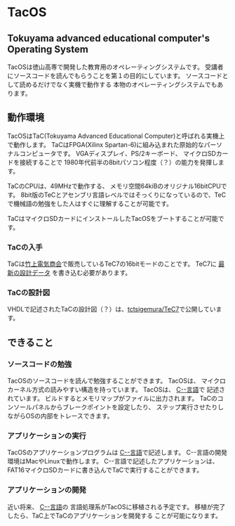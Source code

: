 # TacOS
Tokuyama advanced educational computer's Operating System
---

TacOSは徳山高専で開発した教育用のオペレーティングシステムです。
受講者にソースコードを読んでもらうことを第１の目的にしています。
ソースコードとして読めるだけでなく実機で動作する
本物のオペレーティングシステムでもあります。

## 動作環境
TacOSはTaC(Tokuyama Advanced Educational Computer)と呼ばれる実機上で動作します。
TaCはFPGA(Xilinx Spartan-6)に組み込まれた原始的なパーソナルコンピュータです。
VGAディスプレイ、PS/2キーボード、
マイクロSDカードを接続することで
1980年代前半の8bitパソコン程度（？）の能力を発揮します。

TaCのCPUは、49MHzで動作する、
メモリ空間64kiBのオリジナル16bitCPUです。
8bit版のTeCとアセンブリ言語レベルではそっくりになっているので、TeCで機械語の勉強をした人はすぐに理解することが可能です。

TaCはマイクロSDカードにインストールしたTacOSをブートすることが可能です。

### TaCの入手
TaCは[竹上電気商会](http://www.e-takegami.jp/)で販売しているTeC7の16bitモードのことです。
TeC7に
[最新の設計データ](https://github.com/tctsigemura/TeC7)
を書き込む必要があります。

### TaCの設計図
VHDLで記述されたTaCの設計図（？）は、[tctsigemura/TeC7](https://github.com/tctsigemura/TeC7)で公開しています。

## できること
### ソースコードの勉強
TacOSのソースコードを読んで勉強することができます。
TacOSは、
マイクロカーネル方式の読みやすい構造を持っています。
TacOSは、
[C--言語](https://github.com/tctsigemura/C--)で
記述されています。
ビルドするとメモリマップがファイルに出力されます。
TaCのコンソールパネルからブレークポイントを設定したり、
ステップ実行させたりしながらOSの内部をトレースできます。

### アプリケーションの実行
TacOSのアプリケーションプログラムは
[C--言語](https://github.com/tctsigemura/C--)で記述します。
C--言語の開発環境はMacやLinuxで動作します。
C--言語で記述したアプリケーションは、
FAT16マイクロSDカードに書き込んでTaCで実行することができます。

### アプリケーションの開発
近い将来、
[C--言語](https://github.com/tctsigemura/C--)の
言語処理系がTacOSに移植される予定です。
移植が完了したら、TaC上でTaCのアプリケーションを開発する
ことが可能になります。

